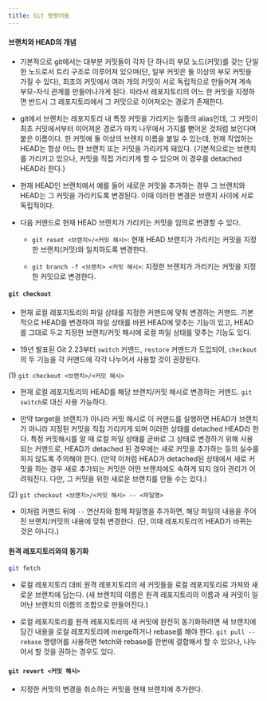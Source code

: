 ```yaml
---
title: Git 명령어들
---
```





#### 브랜치와 HEAD의 개념

- 기본적으로 git에서는 대부분 커밋들이 각자 단 하나의 부모 노드(커밋)를 갖는 단일한 노드로서 트리 구조로 이루어져 있으며(단, 일부 커밋은 둘 이상의 부모 커밋을 가질 수 있다), 최초의 커밋에서 여러 개의 커밋이 서로 독립적으로 만들어져 계속 부모-자식 관계를 만들어나가게 된다. 따라서 레포지토리의 어느 한 커밋을 지정하면 반드시 그 레포지토리에서 그 커밋으로 이어져오는 경로가 존재한다.

- git에서 브랜치는 레포지토리 내 특정 커밋을 가리키는 일종의 alias인데, 그 커밋이 최초 커밋에서부터 이어져온 경로가 마치 나무에서 가지를 뻗어온 것처럼 보인다며 붙은 이름이다. 한 커밋에 둘 이상의 브랜치 이름을 붙일 수 있는데, 현재 작업하는 HEAD는 항상 어느 한 브랜치 또는 커밋을 가리키게 돼있다. (기본적으로는 브랜치를 가리키고 있으나, 커밋을 직접 가리키게 할 수 있으며 이 경우를 detached HEAD라 한다.)

- 현재 HEAD인 브랜치에서 예를 들어 새로운 커밋을 추가하는 경우 그 브랜치와 HEAD는 그 커밋을 가리키도록 변경된다. 이때 이러한 변경은 브랜치 사이에 서로 독립적이다.

- 다음 커맨드로 현재 HEAD 브랜치가 가리키는 커밋을 임의로 변경할 수 있다.

  - `git reset <브랜치>/<커밋 해시>`: 현재 HEAD 브랜치가 가리키는 커밋을 지정한 브랜치(커밋)와 일치하도록 변경한다.

  - `git branch -f <브랜치> <커밋 해시>`: 지정한 브랜치가 가리키는 커밋을 지정한 커밋으로 변경한다.

#### `git checkout`

- 현재 로컬 레포지토리의 파일 상태를 지정한 커맨드에 맞춰 변경하는 커맨드. 기본적으로 HEAD를 변경하여 파일 상태를 바뀐 HEAD에 맞추는 기능이 있고, HEAD를 그대로 두고 지정한 브랜치/커밋 해시에 로컬 파일 상태를 맞추는 기능도 있다.

- 19년 발표된 Git 2.23부터 `switch` 커맨드, `restore` 커맨드가 도입되어, `checkout`의 두 기능을 각 커맨드에 각각 나누어서 사용할 것이 권장된다.

(1) `git checkout <브랜치>/<커밋 해시>`

- 현재 로컬 레포지토리의 HEAD를 해당 브랜치/커밋 해시로 변경하는 커맨드. `git switch`로 대신 사용 가능하다.

- 만약 target을 브랜치가 아니라 커밋 해시로 이 커맨드를 실행하면 HEAD가 브랜치가 아니라 지정된 커밋을 직접 가리키게 되며 이러한 상태를 detached HEAD라 한다. 특정 커밋해시를 알 때 로컬 파일 상태를 곧바로 그 상태로 변경하기 위해 사용되는 커맨드로, HEAD가 detached 된 경우에는 새로 커밋을 추가하는 등의 실수를 하지 않도록 주의해야 한다. (만약 이처럼 HEAD가 detached된 상태에서 새로 커밋을 하는 경우 새로 추가되는 커밋은 어떤 브랜치에도 속하게 되지 않아 관리가 어려워진다. 다만, 그 커밋을 위한 새로운 브랜치를 만들 수는 있다.)

(2) `git checkout <브랜치>/<커밋 해시> -- <파일명>`

- 이처럼 커맨드 뒤에 `--` 연산자와 함께 파일명을 추가하면, 해당 파일의 내용을 주어진 브랜치/커밋의 내용에 맞춰 변경한다. (단, 이때 레포지토리의 HEAD가 바뀌는 것은 아니다.)




#### 원격 레포지토리와의 동기화

```bash
git fetch
```

- 로컬 레포지토리 대비 원격 레포지토리의 새 커밋들을 로컬 레포지토리로 가져와 새로운 브랜치에 담는다. (새 브랜치의 이름은 원격 레포지토리의 이름과 새 커밋이 일어난 브랜치의 이름의 조합으로 만들어진다.)

- 로컬 레포지토리를 원격 레포지토리의 새 커밋에 완전히 동기화하려면 새 브랜치에 담긴 내용을 로컬 레포지토리에 merge하거나 rebase를 해야 한다. `git pull --rebase` 명령어를 사용하면 fetch와 rebase를 한번에 결합해서 할 수 있으나, 나누어서 할 것을 권하는 경우도 있다.


#### `git revert <커밋 해시>`

- 지정한 커밋의 변경을 취소하는 커밋을 현재 브랜치에 추가한다.
